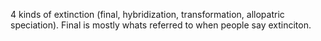 4 kinds of extinction (final, hybridization, transformation, allopatric speciation). Final is mostly whats referred to when people say extinciton. 

